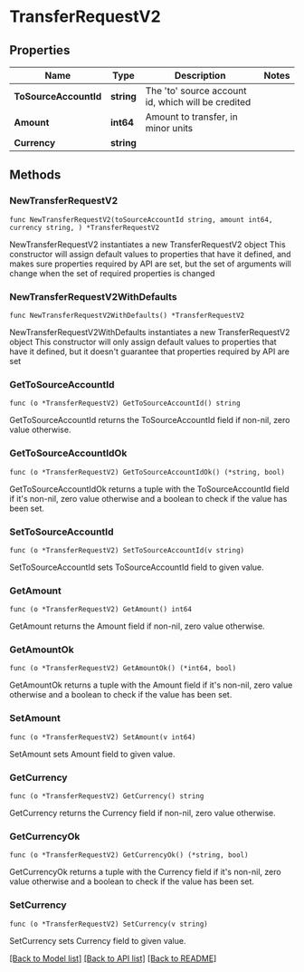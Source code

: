 # TransferRequestV2

## Properties

Name | Type | Description | Notes
------------ | ------------- | ------------- | -------------
**ToSourceAccountId** | **string** | The &#39;to&#39; source account id, which will be credited | 
**Amount** | **int64** | Amount to transfer, in minor units | 
**Currency** | **string** |  | 

## Methods

### NewTransferRequestV2

`func NewTransferRequestV2(toSourceAccountId string, amount int64, currency string, ) *TransferRequestV2`

NewTransferRequestV2 instantiates a new TransferRequestV2 object
This constructor will assign default values to properties that have it defined,
and makes sure properties required by API are set, but the set of arguments
will change when the set of required properties is changed

### NewTransferRequestV2WithDefaults

`func NewTransferRequestV2WithDefaults() *TransferRequestV2`

NewTransferRequestV2WithDefaults instantiates a new TransferRequestV2 object
This constructor will only assign default values to properties that have it defined,
but it doesn't guarantee that properties required by API are set

### GetToSourceAccountId

`func (o *TransferRequestV2) GetToSourceAccountId() string`

GetToSourceAccountId returns the ToSourceAccountId field if non-nil, zero value otherwise.

### GetToSourceAccountIdOk

`func (o *TransferRequestV2) GetToSourceAccountIdOk() (*string, bool)`

GetToSourceAccountIdOk returns a tuple with the ToSourceAccountId field if it's non-nil, zero value otherwise
and a boolean to check if the value has been set.

### SetToSourceAccountId

`func (o *TransferRequestV2) SetToSourceAccountId(v string)`

SetToSourceAccountId sets ToSourceAccountId field to given value.


### GetAmount

`func (o *TransferRequestV2) GetAmount() int64`

GetAmount returns the Amount field if non-nil, zero value otherwise.

### GetAmountOk

`func (o *TransferRequestV2) GetAmountOk() (*int64, bool)`

GetAmountOk returns a tuple with the Amount field if it's non-nil, zero value otherwise
and a boolean to check if the value has been set.

### SetAmount

`func (o *TransferRequestV2) SetAmount(v int64)`

SetAmount sets Amount field to given value.


### GetCurrency

`func (o *TransferRequestV2) GetCurrency() string`

GetCurrency returns the Currency field if non-nil, zero value otherwise.

### GetCurrencyOk

`func (o *TransferRequestV2) GetCurrencyOk() (*string, bool)`

GetCurrencyOk returns a tuple with the Currency field if it's non-nil, zero value otherwise
and a boolean to check if the value has been set.

### SetCurrency

`func (o *TransferRequestV2) SetCurrency(v string)`

SetCurrency sets Currency field to given value.



[[Back to Model list]](../README.md#documentation-for-models) [[Back to API list]](../README.md#documentation-for-api-endpoints) [[Back to README]](../README.md)


